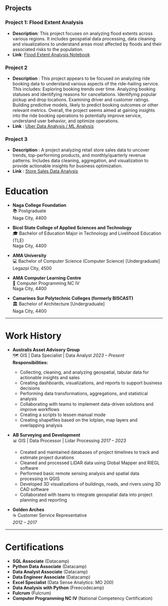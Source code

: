 ## Projects

### Project 1: Flood Extent Analysis
- **Description**: This project focuses on analyzing flood extents across various regions. It includes geospatial data processing, data cleaning and visualizations to understand areas most affected by floods and their associated risks to the population.
- **Link**: [Flood Extent Analysis Notebook](https://colab.research.google.com/drive/1Auuw1PewYqwSNqEhCh65SIvw6Qrrl8Xf?usp=drive_link)

### Project 2
- **Description** : This project appears to be focused on analyzing ride booking data to understand various aspects of the ride-hailing service. This includes:
            Exploring booking trends over time.
            Analyzing booking statuses and identifying reasons for cancellations.
            Identifying popular pickup and drop locations.
            Examining driver and customer ratings.
            Building predictive models, likely to predict booking outcomes or other relevant metrics.
            Overall, the project seems aimed at gaining insights into the ride booking operations to potentially improve service, understand user behavior, and optimize operations.
- **Link** : [Uber Data Analysis / ML Analysis](https://colab.research.google.com/drive/18c2uXkct2OsHriupxuQm1K5UsEAmBq3z#scrollTo=chvU20juSNRc)

### Project 3
- **Description** : A project analyzing retail store sales data to uncover trends, top-performing products, and monthly/quarterly revenue patterns. Includes data cleaning, aggregation, and visualization to provide actionable insights for business optimization.
- **Link** : [Store Sales Data Analysis]([https://colab.research.google.com/drive/18c2uXkct2OsHriupxuQm1K5UsEAmBq3z#scrollTo=chvU20juSNRc](https://colab.research.google.com/drive/1SXTQQS3m1jz0umkcln9dcleZ5j4-Ijd3#scrollTo=cAyHuyFABhF5))


# Education
- **Naga College Foundation**  
  📚 Postgraduate  
  Naga City, 4400  

- **Bicol State College of Applied Sciences and Technology**  
  🎓 Bachelor of Education Major in Technology and Livelihood Education (TLE)  
  Naga City, 4400  

- **AMA University**  
  💻 Bachelor of Computer Science (Computer Science) [Undergraduate]  
  Legazpi City, 4500  

- **AMA Computer Learning Centre**  
  🔧 Computer Programming NC IV  
  Naga City, 4400  

- **Camarines Sur Polytechnic Colleges (formerly BISCAST)**  
  🏛️ Bachelor of Architecture [Undergraduate]  
  Naga City, 4400  

---

# Work History
- **Australis Asset Advisory Group**  
  🗺️ GIS | Data Specialist | Data Analyst
  *2023 – Present*  
  **Responsibilities:**  
  - Collecting, cleaning, and analyzing geospatial, tabular data for actionable insights and sales
  - Creating dashboards, visualizations, and reports to support business decisions  
  - Performing data transformations, aggregations, and statistical analysis  
  - Collaborating with teams to implement data-driven solutions and improve workflows
  - Creating a scripts to lessen manual mode
  - Creating shapefiles based on the lotplan, map layers and overlapping analysis
 
- **AB Surveying and Development**  
  📊 GIS | Data Processor | Lidar Processing
  *2017 – 2023*
  - Created and maintained databases of project timelines to track and estimate project durations  
  - Cleaned and processed LiDAR data using Global Mapper and RIEGL software  
  - Performed basic remote sensing analysis and spatial data processing in QGIS  
  - Developed 3D visualizations of buildings, roads, and rivers using 3D CAD software  
  - Collaborated with teams to integrate geospatial data into project planning and reporting 

- **Golden Arches**  
  ☕ Customer Service Representative  
  *2012 – 2017*  


---

# Certifications
- **SQL Associate** (Datacamp)  
- **Python Data Associate** (Datacamp)  
- **Data Analyst Associate** (Datacamp)  
- **Data Engineer Associate** (Datacamp)  
- **Excel Specialist** (Data Sense Analytics: MO 200)  
- **Data Analysis with Python** (Freecodecamp)  
- **Fulcrum** (Fulcrum)  
- **Computer Programming NC IV** (National Competency Certification)


